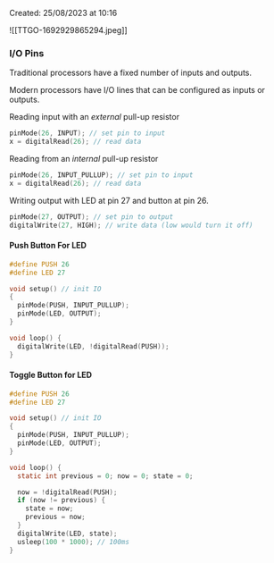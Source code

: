 Created: 25/08/2023 at 10:16

![[TTGO-1692929865294.jpeg]]

### I/O Pins
Traditional processors have a fixed number of inputs and outputs.

Modern processors have I/O lines that can be configured as inputs or outputs.

Reading input with an *external* pull-up resistor
```c
pinMode(26, INPUT); // set pin to input
x = digitalRead(26); // read data
```

Reading from an *internal* pull-up resistor
```c
pinMode(26, INPUT_PULLUP); // set pin to input
x = digitalRead(26); // read data
```

Writing output with LED at pin 27 and button at pin 26.
```c
pinMode(27, OUTPUT); // set pin to output
digitalWrite(27, HIGH); // write data (low would turn it off)
```

#### Push Button For LED
```c
#define PUSH 26
#define LED 27

void setup() // init IO
{
  pinMode(PUSH, INPUT_PULLUP);
  pinMode(LED, OUTPUT);
}

void loop() {
  digitalWrite(LED, !digitalRead(PUSH));
}
```

#### Toggle Button for LED
```c
#define PUSH 26
#define LED 27

void setup() // init IO
{
  pinMode(PUSH, INPUT_PULLUP);
  pinMode(LED, OUTPUT);
}

void loop() {
  static int previous = 0; now = 0; state = 0;

  now = !digitalRead(PUSH);
  if (now != previous) {
    state = now;
    previous = now;
  }
  digitalWrite(LED, state);
  usleep(100 * 1000); // 100ms
}

